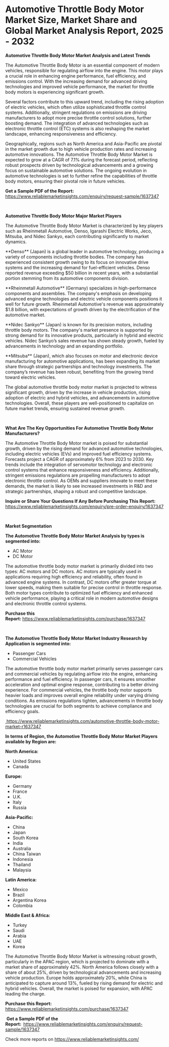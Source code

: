 <p><h1>Automotive Throttle Body Motor Market Size, Market Share and Global Market Analysis Report, 2025 - 2032</h1></p><p><strong>Automotive Throttle Body Motor Market Analysis and Latest Trends</strong></p>
<p><p>The Automotive Throttle Body Motor is an essential component of modern vehicles, responsible for regulating airflow into the engine. This motor plays a crucial role in enhancing engine performance, fuel efficiency, and emissions control. With the increasing demand for advanced driving technologies and improved vehicle performance, the market for throttle body motors is experiencing significant growth.</p><p>Several factors contribute to this upward trend, including the rising adoption of electric vehicles, which often utilize sophisticated throttle control systems. Additionally, stringent regulations on emissions are driving manufacturers to adopt more precise throttle control solutions, further boosting demand. The integration of advanced technologies such as electronic throttle control (ETC) systems is also reshaping the market landscape, enhancing responsiveness and efficiency.</p><p>Geographically, regions such as North America and Asia-Pacific are pivotal in the market growth due to high vehicle production rates and increasing automotive innovations. The Automotive Throttle Body Motor Market is expected to grow at a CAGR of 7.1% during the forecast period, reflecting robust prospects driven by technological advancements and a growing focus on sustainable automotive solutions. The ongoing evolution in automotive technologies is set to further refine the capabilities of throttle body motors, ensuring their pivotal role in future vehicles.</p></p>
<p><strong>Get a Sample PDF of the Report:&nbsp;</strong> <a href="https://www.reliablemarketinsights.com/enquiry/request-sample/1637347?utm_campaign=2280&utm_medium=2&utm_source=Github&utm_content=ia&utm_term=23032025&utm_id=automotive-throttle-body-motor">https://www.reliablemarketinsights.com/enquiry/request-sample/1637347</a></p>
<p>&nbsp;</p>
<p><strong>Automotive Throttle Body Motor Major Market Players</strong></p>
<p><p>The Automotive Throttle Body Motor Market is characterized by key players such as Rheinmetall Automotive, Denso, Igarashi Electric Works, Jeco, Mitsuba, and Nidec Sankyo, each contributing significantly to market dynamics.</p><p>**Denso** (Japan) is a global leader in automotive technology, producing a variety of components including throttle bodies. The company has experienced consistent growth owing to its focus on innovative drive systems and the increasing demand for fuel-efficient vehicles. Denso reported revenue exceeding $50 billion in recent years, with a substantial portion stemming from its automotive components division.</p><p>**Rheinmetall Automotive** (Germany) specializes in high-performance components and assemblies. The company's emphasis on developing advanced engine technologies and electric vehicle components positions it well for future growth. Rheinmetall Automotive's revenue was approximately $1.8 billion, with expectations of growth driven by the electrification of the automotive market.</p><p>**Nidec Sankyo** (Japan) is known for its precision motors, including throttle body motors. The company's market presence is supported by strong demand for its innovative products, particularly in hybrid and electric vehicles. Nidec Sankyo’s sales revenue has shown steady growth, fueled by advancements in technology and an expanding portfolio.</p><p>**Mitsuba** (Japan), which also focuses on motor and electronic device manufacturing for automotive applications, has been expanding its market share through strategic partnerships and technology investments. The company’s revenue has been robust, benefiting from the growing trend toward electric vehicles.</p><p>The global automotive throttle body motor market is projected to witness significant growth, driven by the increase in vehicle production, rising adoption of electric and hybrid vehicles, and advancements in automotive technologies. Overall, these players are well-positioned to capitalize on future market trends, ensuring sustained revenue growth.</p></p>
<p>&nbsp;</p>
<p><strong>What Are The Key Opportunities For Automotive Throttle Body Motor Manufacturers?</strong></p>
<p><p>The Automotive Throttle Body Motor market is poised for substantial growth, driven by the rising demand for advanced automotive technologies, including electric vehicles (EVs) and improved fuel efficiency systems. Forecasts project a CAGR of approximately 6% from 2023 to 2030. Key trends include the integration of servomotor technology and electronic control systems that enhance responsiveness and efficiency. Additionally, stringent emissions regulations are propelling manufacturers to adopt electronic throttle control. As OEMs and suppliers innovate to meet these demands, the market is likely to see increased investments in R&D and strategic partnerships, shaping a robust and competitive landscape.</p></p>
<p><strong>Inquire or Share Your Questions If Any Before Purchasing This Report:</strong> <a href="https://www.reliablemarketinsights.com/enquiry/pre-order-enquiry/1637347?utm_campaign=2280&utm_medium=2&utm_source=Github&utm_content=ia&utm_term=23032025&utm_id=automotive-throttle-body-motor">https://www.reliablemarketinsights.com/enquiry/pre-order-enquiry/1637347</a></p>
<p>&nbsp;</p>
<p><strong>Market Segmentation</strong></p>
<p><strong>The Automotive Throttle Body Motor Market Analysis by types is segmented into:</strong></p>
<p><ul><li>AC Motor</li><li>DC Motor</li></ul></p>
<p><p>The automotive throttle body motor market is primarily divided into two types: AC motors and DC motors. AC motors are typically used in applications requiring high efficiency and reliability, often found in advanced engine systems. In contrast, DC motors offer greater torque at lower speeds, making them suitable for precise control in throttle response. Both motor types contribute to optimized fuel efficiency and enhanced vehicle performance, playing a critical role in modern automotive designs and electronic throttle control systems.</p></p>
<p><strong>Purchase this Report:&nbsp;</strong><a href="https://www.reliablemarketinsights.com/purchase/1637347?utm_campaign=2280&utm_medium=2&utm_source=Github&utm_content=ia&utm_term=23032025&utm_id=automotive-throttle-body-motor">https://www.reliablemarketinsights.com/purchase/1637347</a></p>
<p>&nbsp;</p>
<p><strong>The Automotive Throttle Body Motor Market Industry Research by Application is segmented into:</strong></p>
<p><ul><li>Passenger Cars</li><li>Commercial Vehicles</li></ul></p>
<p><p>The automotive throttle body motor market primarily serves passenger cars and commercial vehicles by regulating airflow into the engine, enhancing performance and fuel efficiency. In passenger cars, it ensures smoother acceleration and optimal engine response, contributing to a better driving experience. For commercial vehicles, the throttle body motor supports heavier loads and improves overall engine reliability under varying driving conditions. As emissions regulations tighten, advancements in throttle body technologies are crucial for both segments to achieve compliance and efficiency goals.</p></p>
<p><a href="https://www.reliablemarketinsights.com/automotive-throttle-body-motor-market-r1637347?utm_campaign=2280&utm_medium=2&utm_source=Github&utm_content=ia&utm_term=23032025&utm_id=automotive-throttle-body-motor">&nbsp;https://www.reliablemarketinsights.com/automotive-throttle-body-motor-market-r1637347</a></p>
<p><strong>In terms of Region, the Automotive Throttle Body Motor Market Players available by Region are:</strong></p>
<p>
    <p> <strong> North America: </strong>
        <ul>
            <li>United States</li>
            <li>Canada</li>
        </ul>
        </p> 
    <p> <strong> Europe: </strong>
        <ul>
            <li>Germany</li>
            <li>France</li>
            <li>U.K.</li>
            <li>Italy</li>
            <li>Russia</li>
        </ul>
        </p> 
    <p> <strong> Asia-Pacific: </strong>
        <ul>
            <li>China</li>
            <li>Japan</li>
            <li>South Korea</li>
            <li>India</li>
            <li>Australia</li>
            <li>China Taiwan</li>
            <li>Indonesia</li>
            <li>Thailand</li>
            <li>Malaysia</li>
        </ul>
        </p> 
    <p> <strong> Latin America: </strong>
        <ul>
            <li>Mexico</li>
            <li>Brazil</li>
            <li>Argentina Korea</li>
            <li>Colombia</li>
        </ul>
        </p> 
    <p> <strong> Middle East & Africa: </strong>
        <ul>
            <li>Turkey</li>
            <li>Saudi</li>
            <li>Arabia</li>
            <li>UAE</li>
            <li>Korea</li>
        </ul>
    </p>
    </p>
<p><p>The Automotive Throttle Body Motor Market is witnessing robust growth, particularly in the APAC region, which is projected to dominate with a market share of approximately 42%. North America follows closely with a share of about 25%, driven by technological advancements and increasing vehicle production. Europe holds approximately 20%, while China is anticipated to capture around 13%, fueled by rising demand for electric and hybrid vehicles. Overall, the market is poised for expansion, with APAC leading the charge.</p></p>
<p><strong>Purchase this Report: </strong><a href="https://www.reliablemarketinsights.com/purchase/1637347?utm_campaign=2280&utm_medium=2&utm_source=Github&utm_content=ia&utm_term=23032025&utm_id=automotive-throttle-body-motor">https://www.reliablemarketinsights.com/purchase/1637347</a></p>
<p>&nbsp;<strong>Get a Sample PDF of the Report:&nbsp;&nbsp;</strong><a href="https://www.reliablemarketinsights.com/enquiry/request-sample/1637347?utm_campaign=2280&utm_medium=2&utm_source=Github&utm_content=ia&utm_term=23032025&utm_id=automotive-throttle-body-motor">https://www.reliablemarketinsights.com/enquiry/request-sample/1637347</a></p>
<p><strong></strong></p>
<p>Check more reports on <a href="https://www.reliablemarketinsights.com/?utm_campaign=2280&utm_medium=2&utm_source=Github&utm_content=ia&utm_term=23032025&utm_id=automotive-throttle-body-motor">https://www.reliablemarketinsights.com/</a></p>